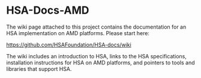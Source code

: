 HSA-Docs-AMD
========

The wiki page attached to this project contains the documentation for an HSA 
implementation on AMD platforms.  Please start here:

https://github.com/HSAFoundation/HSA-docs/wiki

The wiki includes an introduction to HSA, links to the HSA specifications, 
installation instructions for HSA on AMD platforms, and pointers to tools 
and libraries that support HSA.

